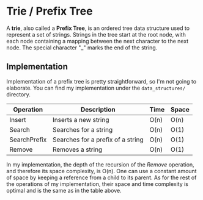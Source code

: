# Trie / Prefix Tree
A **trie**, also called a **Prefix Tree**, is an ordered tree data structure used to represent a set of strings. Strings in the tree start at the root node, with each node containing a mapping between the next character to the next node. The special character "_" marks the end of the string.

## Implementation
Implementation of a prefix tree is pretty straightforward, so I'm not going to elaborate. You can find my implementation under the `data_structures/` directory.

| Operation    | Description                       | Time | Space |
|--------------|-----------------------------------|------|-------|
| Insert       | Inserts a new string              | O(n) | O(n)  |
| Search       | Searches for a string             | O(n) | O(1)  |
| SearchPrefix | Searches for a prefix of a string | O(n) | O(1)  |
| Remove      | Removes a string                   | O(n) | O(1)  |

In my implementation, the depth of the recursion of the *Remove* operation, and therefore its space complexity, is O(n). One can use a constant amount of space by keeping a reference from a child to its parent.
As for the rest of the operations of my implementation, their space and time complexity is optimal and is the same as in the table above.
